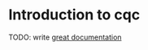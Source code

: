 # Introduction to cqc

TODO: write [great documentation](http://jacobian.org/writing/great-documentation/what-to-write/)
